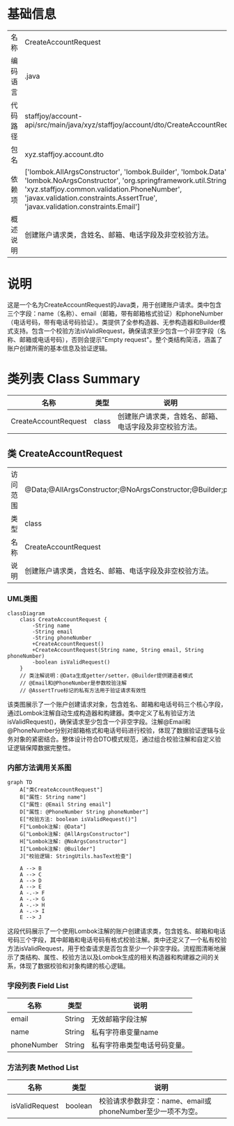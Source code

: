 # 基础信息

|      |      |
|------|------|
| 名称 | CreateAccountRequest |
| 编码语言 | .java |
| 代码路径 | staffjoy/account-api/src/main/java/xyz/staffjoy/account/dto/CreateAccountRequest.java |
| 包名 | xyz.staffjoy.account.dto |
| 依赖项 | ['lombok.AllArgsConstructor', 'lombok.Builder', 'lombok.Data', 'lombok.NoArgsConstructor', 'org.springframework.util.StringUtils', 'xyz.staffjoy.common.validation.PhoneNumber', 'javax.validation.constraints.AssertTrue', 'javax.validation.constraints.Email'] |
| 概述说明 | 创建账户请求类，含姓名、邮箱、电话字段及非空校验方法。 |

# 说明

这是一个名为CreateAccountRequest的Java类，用于创建账户请求。类中包含三个字段：name（名称）、email（邮箱，带有邮箱格式验证）和phoneNumber（电话号码，带有电话号码验证）。类提供了全参构造器、无参构造器和Builder模式支持。包含一个校验方法isValidRequest，确保请求至少包含一个非空字段（名称、邮箱或电话号码），否则会提示"Empty request"。整个类结构简洁，涵盖了账户创建所需的基本信息及验证逻辑。

# 类列表 Class Summary

| 名称   | 类型  | 说明 |
|-------|------|-------------|
| CreateAccountRequest | class | 创建账户请求类，含姓名、邮箱、电话字段及非空校验方法。 |



## 类 CreateAccountRequest

|      |      |
|------|------|
| 访问范围 | @Data;@AllArgsConstructor;@NoArgsConstructor;@Builder;public |
| 类型 | class |
| 名称 | CreateAccountRequest |
| 说明 | 创建账户请求类，含姓名、邮箱、电话字段及非空校验方法。 |


### UML类图

```mermaid
classDiagram
    class CreateAccountRequest {
        -String name
        -String email
        -String phoneNumber
        +CreateAccountRequest()
        +CreateAccountRequest(String name, String email, String phoneNumber)
        -boolean isValidRequest()
    }
    // 类注解说明：@Data生成getter/setter，@Builder提供建造者模式
    // @Email和@PhoneNumber是参数校验注解
    // @AssertTrue标记的私有方法用于验证请求有效性
```

该类图展示了一个账户创建请求对象，包含姓名、邮箱和电话号码三个核心字段，通过Lombok注解自动生成构造器和构建器。类中定义了私有验证方法isValidRequest()，确保请求至少包含一个非空字段。注解@Email和@PhoneNumber分别对邮箱格式和电话号码进行校验，体现了数据验证逻辑与业务对象的紧密结合。整体设计符合DTO模式规范，通过组合校验注解和自定义验证逻辑保障数据完整性。


### 内部方法调用关系图

```mermaid
graph TD
    A["类CreateAccountRequest"]
    B["属性: String name"]
    C["属性: @Email String email"]
    D["属性: @PhoneNumber String phoneNumber"]
    E["校验方法: boolean isValidRequest()"]
    F["Lombok注解: @Data"]
    G["Lombok注解: @AllArgsConstructor"]
    H["Lombok注解: @NoArgsConstructor"]
    I["Lombok注解: @Builder"]
    J["校验逻辑: StringUtils.hasText检查"]

    A --> B
    A --> C
    A --> D
    A --> E
    A -.-> F
    A -.-> G
    A -.-> H
    A -.-> I
    E --> J
```

这段代码展示了一个使用Lombok注解的账户创建请求类，包含姓名、邮箱和电话号码三个字段，其中邮箱和电话号码有格式校验注解。类中还定义了一个私有校验方法isValidRequest，用于检查请求是否包含至少一个非空字段。流程图清晰地展示了类结构、属性、校验方法以及Lombok生成的相关构造器和构建器之间的关系，体现了数据校验和对象构建的核心逻辑。

### 字段列表 Field List

| 名称  | 类型  | 说明 |
|-------|-------|------|
| email | String | 无效邮箱字段注解 |
| name | String | 私有字符串变量name |
| phoneNumber | String | 私有字符串类型电话号码变量。 |

### 方法列表 Method List

| 名称  | 类型  | 说明 |
|-------|-------|------|
| isValidRequest | boolean | 校验请求参数非空：name、email或phoneNumber至少一项不为空。 |




